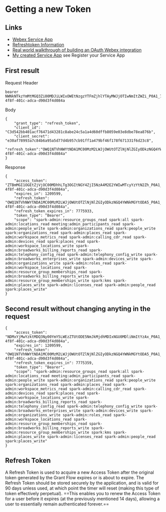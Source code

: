 ﻿Getting a new Token
===

Links
-
* [Webex Service App](https://developer.webex.com/docs/service-app)
* [Refreshtoken Information](https://developer.webex.com/docs/integrations#using-the-refresh-token)
* [Real world walkthrough of building an OAuth Webex integration](https://developer.webex.com/blog/real-world-walkthrough-of-building-an-oauth-webex-integration)
* [My created Service App](https://developer.webex.com/my-apps/auth-41107) see Register your Service App

First result
-----
Request
Header
```
bearer NWNkNTkzYmMtMGQ3Zi00MDJiLWIxOWEtNzgzYTFmZjhlYTAyMWJjOTIwNmItZWZi_P0A1_79dd92d8-4f8f-401c-adca-d90d3f4d084a
```
Body
```{.json}
{
    "grant_type": "refresh_token",
    "client_id": "C3d542bb401acf76471d43281c8abe24c5a1a4d60dffb8059e03e8dbe78ea876b",
    "client_secret": "e30af78993a7c84b6a95a5d77d4b957cb91ff1a479bf46f178f671331f6d23c8",
    "refresh_token":"OWQ1NTVhNWYtNDA1MC00MzM2LWJjOWUtOTZlNjNlZGIyODkzNGQ4YWNkMGYtODA5_P0A1_79dd92d8-4f8f-401c-adca-d90d3f4d084a"
}
```
Response
```
{
    "access_token": "ZTBmMGI1OGEtZjVjOC00MDhhLTg3OGItNGY4ZjI5NzA4M2E2YWIwMTcyYzYtN2Zh_P0A1_79dd92d8-4f8f-401c-adca-d90d3f4d084a",
    "expires_in": 1209599,
    "refresh_token": "OWQ1NTVhNWYtNDA1MC00MzM2LWJjOWUtOTZlNjNlZGIyODkzNGQ4YWNkMGYtODA5_P0A1_79dd92d8-4f8f-401c-adca-d90d3f4d084a",
    "refresh_token_expires_in": 7775933,
    "token_type": "Bearer",
    "scope": "spark-admin:resource_groups_read spark:all spark-admin:locations_read meeting:admin_participants_read spark-admin:people_write spark-admin:organizations_read spark:people_write spark:organizations_read spark-admin:places_read spark-admin:workspace_metrics_read spark-admin:calling_cdr_read spark-admin:devices_read spark:places_read spark-admin:workspace_locations_write spark-admin:broadworks_billing_reports_read spark-admin:telephony_config_read spark-admin:telephony_config_write spark-admin:broadworks_enterprises_write spark-admin:devices_write spark-admin:organizations_write spark-admin:roles_read spark-admin:workspace_locations_read spark-admin:resource_group_memberships_read spark-admin:broadworks_billing_reports_write spark-admin:resource_group_memberships_write spark:kms spark-admin:places_write spark-admin:licenses_read spark-admin:people_read spark:places_write"
}
```

Second result without changing anyting in the request
---
```
{
    "access_token": "NDMxYjMwYzktMDQ3Ny00YmY5LWEzZTUtODE5NmJkMjdhMDIxNGU0MDliNmItYzAx_P0A1_79dd92d8-4f8f-401c-adca-d90d3f4d084a",
    "expires_in": 1209599,
    "refresh_token": "OWQ1NTVhNWYtNDA1MC00MzM2LWJjOWUtOTZlNjNlZGIyODkzNGQ4YWNkMGYtODA5_P0A1_79dd92d8-4f8f-401c-adca-d90d3f4d084a",
    "refresh_token_expires_in": 7775359,
    "token_type": "Bearer",
    "scope": "spark-admin:resource_groups_read spark:all spark-admin:locations_read meeting:admin_participants_read spark-admin:people_write spark-admin:organizations_read spark:people_write spark:organizations_read spark-admin:places_read spark-admin:workspace_metrics_read spark-admin:calling_cdr_read spark-admin:devices_read spark:places_read spark-admin:workspace_locations_write spark-admin:broadworks_billing_reports_read spark-admin:telephony_config_read spark-admin:telephony_config_write spark-admin:broadworks_enterprises_write spark-admin:devices_write spark-admin:organizations_write spark-admin:roles_read spark-admin:workspace_locations_read spark-admin:resource_group_memberships_read spark-admin:broadworks_billing_reports_write spark-admin:resource_group_memberships_write spark:kms spark-admin:places_write spark-admin:licenses_read spark-admin:people_read spark:places_write"
}
```

Refresh Token
---
A Refresh Token is used to acquire a new Access Token after the original token generated by the Grant Flow expires or is about to expire.
The Refresh Token should be stored securely by the application, and is valid for 90 days unless used, at which point the timer will reset
(making this type of token effectively perpetual). ==This enables you to renew the Access Token for a user before it expires (at the previously
mentioned 14 days), allowing a user to essentially remain authenticated forever.==